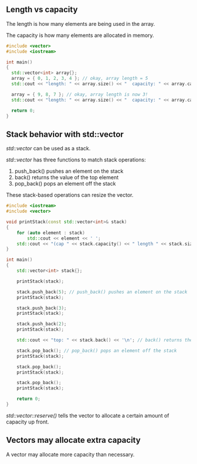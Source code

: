 ## Length vs capacity
The length is how many elements are being used in the array.

The capacity is how many elements are allocated in memory.

```cpp
#include <vector>
#include <iostream>

int main()
{
  std::vector<int> array{};
  array = { 0, 1, 2, 3, 4 }; // okay, array length = 5
  std::cout << "length: " << array.size() << "  capacity: " << array.capacity() << '\n'; //5 5

  array = { 9, 8, 7 }; // okay, array length is now 3!
  std::cout << "length: " << array.size() << "  capacity: " << array.capacity() << '\n'; //3 5

  return 0;
}
```

## Stack behavior with std::vector
*std::vector* can be used as a stack.

*std::vector* has three functions to match stack operations:
1. push_back() pushes an element on the stack
2. back() returns the value of the top element
3. pop_back() pops an element off the stack

These stack-based operations can resize the vector.

```cpp
#include <iostream>
#include <vector>

void printStack(const std::vector<int>& stack)
{
	for (auto element : stack)
		std::cout << element << ' ';
	std::cout << "(cap " << stack.capacity() << " length " << stack.size() << ")\n";
}

int main()
{
	std::vector<int> stack{};

	printStack(stack);

	stack.push_back(5); // push_back() pushes an element on the stack
	printStack(stack);

	stack.push_back(3);
	printStack(stack);

	stack.push_back(2);
	printStack(stack);

	std::cout << "top: " << stack.back() << '\n'; // back() returns the last element

	stack.pop_back(); // pop_back() pops an element off the stack
	printStack(stack);

	stack.pop_back();
	printStack(stack);

	stack.pop_back();
	printStack(stack);

	return 0;
}
```

*std::vector::reserve()* tells the vector to allocate a certain amount of capacity up front.

## Vectors may allocate extra capacity
A vector may allocate more capacity than necessary. 